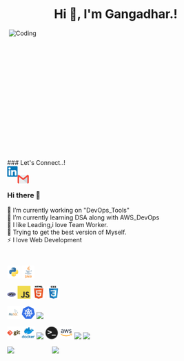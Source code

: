 <!--![MasterHead](https://repository-images.githubusercontent.com/588181932/e36ec678-7984-4cdd-8e4c-a3932772ff8e)-->
<h1 align="center">Hi 👋, I'm Gangadhar.!</h1>

<img align="right" padding=30px alt="Coding" height="300" width="500" src="https://res.cloudinary.com/practicaldev/image/fetch/s--udbxvPC---/c_limit%2Cf_auto%2Cfl_progressive%2Cq_66%2Cw_800/https://dev-to-uploads.s3.amazonaws.com/uploads/articles/pi9le9v004gzqdqo65p8.gif">
<!-- https://cdn.dribbble.com/users/1162077/screenshots/3848914/programmer.gif -->
### Let's Connect..!
<br>


  <a href="https://www.linkedin.com/in/gangadhar-matta-81b49a214/">
    <img align="left" alt="Hargun | Linkedin" width="24px" src="https://github.com/hargun79/hargun79/blob/master/Assets/Linkedin.svg" />
  </a>
  <br>
 
  <a href="gangadharm877@gmail.com">
    <img align="left" alt="gangadharm877@gmail.com | Gmail" width="26px" src="https://github.com/hargun79/hargun79/blob/master/Assets/Gmail.svg" />
  </a>
  <br>


### Hi there 👋

<!--
*jeelpatel1612/jeelpatel1612* is a ✨ special ✨ repository because its `README.md` (this file) appears on your GitHub profile.
-->

🔭 I’m currently working on "DevOps_Tools" <br>
🌱 I’m currently learning DSA along with AWS_DevOps <br>
👯 I like Leading,i love Team Worker.<br>
💬 Trying to get the best version of Myself.<br>
⚡ I love Web Development<br>
<!-- - 😄 Pronouns: -->
<br>










<code><img height="30" src="https://raw.githubusercontent.com/github/explore/80688e429a7d4ef2fca1e82350fe8e3517d3494d/topics/python/python.png"></code>
<code><img height="30" src="https://raw.githubusercontent.com/github/explore/80688e429a7d4ef2fca1e82350fe8e3517d3494d/topics/java/java.png"></code>
<!--<code><img height="20" src="https://raw.githubusercontent.com/github/explore/80688e429a7d4ef2fca1e82350fe8e3517d3494d/topics/c/c.png"></code>
<code><img height="20" src="https://raw.githubusercontent.com/github/explore/80688e429a7d4ef2fca1e82350fe8e3517d3494d/topics/cpp/cpp.png"></code>-->
<code><img height="20" src="https://raw.githubusercontent.com/github/explore/80688e429a7d4ef2fca1e82350fe8e3517d3494d/topics/php/php.png"></code>
<code><img height="30" src="https://raw.githubusercontent.com/github/explore/80688e429a7d4ef2fca1e82350fe8e3517d3494d/topics/javascript/javascript.png"></code>
<code><img height="30" src="https://raw.githubusercontent.com/github/explore/80688e429a7d4ef2fca1e82350fe8e3517d3494d/topics/html/html.png"></code>
<code><img height="30" src="https://raw.githubusercontent.com/github/explore/80688e429a7d4ef2fca1e82350fe8e3517d3494d/topics/css/css.png"></code>


<code><img height="30" src="https://raw.githubusercontent.com/github/explore/80688e429a7d4ef2fca1e82350fe8e3517d3494d/topics/mysql/mysql.png"></code>
<code><img height="30" src="https://raw.githubusercontent.com/github/explore/80688e429a7d4ef2fca1e82350fe8e3517d3494d/topics/kubernetes/kubernetes.png"></code>
<code><img height="30" src="https://www.google.com/url?sa=i&url=https%3A%2F%2Fwww.packer.io%2F&psig=AOvVaw36I7OXF-1XQ_fS34fPSR1k&ust=1703356910972000&source=images&cd=vfe&opi=89978449&ved=0CBIQjRxqFwoTCOCSiZDZo4MDFQAAAAAdAAAAABAJ"></code>

<code><img height="30" src="https://raw.githubusercontent.com/github/explore/80688e429a7d4ef2fca1e82350fe8e3517d3494d/topics/git/git.png"></code>
<code><img height="30" src="https://raw.githubusercontent.com/github/explore/80688e429a7d4ef2fca1e82350fe8e3517d3494d/topics/docker/docker.png"></code>
<code><img height="30" src="https://logowik.com/content/uploads/images/jenkins8460.jpg"></code>
<code><img height="30" src="https://raw.githubusercontent.com/github/explore/80688e429a7d4ef2fca1e82350fe8e3517d3494d/topics/terminal/terminal.png"></code>
<code><img height="30" src="https://raw.githubusercontent.com/github/explore/80688e429a7d4ef2fca1e82350fe8e3517d3494d/topics/aws/aws.png"></code>
<code><img height="30" src="https://encrypted-tbn0.gstatic.com/images?q=tbn:ANd9GcS1qUEsY6Jz7sirKECXRX_Lu_EoxhappfBSSWhPdsZ61_i5LkMfLJhuwVX0F2SN_NtEf_M&usqp=CAU"></code>
<code><img height="30" src="https://www.google.com/url?sa=i&url=https%3A%2F%2Fmarketplace.visualstudio.com%2Fitems%3FitemName%3Dredhat.ansible&psig=AOvVaw0yo-6WlBxSLGtNSTXfuGSb&ust=1703356827085000&source=images&cd=vfe&opi=89978449&ved=0CBIQjRxqFwoTCLis5OfYo4MDFQAAAAAdAAAAABAD"></code>



<!--<img width="90%" height="170" src="https://github-readme-streak-stats.herokuapp.com/?user=Gangadhar-7&show_icons=true&theme=radical"
    https://github-readme-stats.vercel.app/api?username=Gangadhar-7&show_icons=true&line_height=20&count_private=true&&theme=radical>-->


![](https://github-readme-stats.vercel.app/api/top-langs/?username=Gangadhar-7&layout=compact&theme=radical)
<img align="right" width="400" src="https://github-readme-streak-stats.herokuapp.com/?user=Gangadhar-7&show_icons=true&theme=radical">
